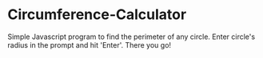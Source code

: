 # Circumference-Calculator
Simple Javascript program to find the perimeter of any circle. Enter circle's radius in the prompt and hit 'Enter'. There you go!
